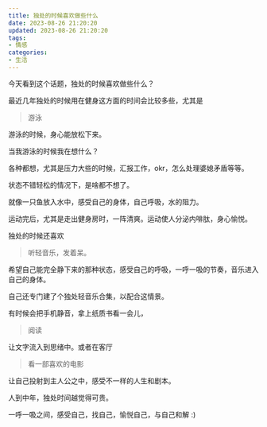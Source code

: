 ```yaml
---
title: 独处的时候喜欢做些什么
date: 2023-08-26 21:20:20
updated: 2023-08-26 21:20:20
tags:
- 情感
categories:
- 生活
---
```




今天看到这个话题，独处的时候喜欢做些什么？

最近几年独处的时候用在健身这方面的时间会比较多些，尤其是

> 游泳

游泳的时候，身心能放松下来。

当我游泳的时候我在想什么？

各种都想，尤其是压力大些的时候，汇报工作，okr，怎么处理婆媳矛盾等等。

状态不错轻松的情况下，是啥都不想了。

就像一只鱼放入水中，感受自己的身体，自己呼吸，水的阻力。

运动完后，尤其是走出健身房时，一阵清爽。运动使人分泌内啡肽，身心愉悦。



独处的时候还喜欢

> 听轻音乐，发着呆。

希望自己能完全静下来的那种状态，感受自己的呼吸，一呼一吸的节奏，音乐进入自己的身体。

自己还专门建了个独处轻音乐合集，以配合这情景。



有时候会把手机静音，拿上纸质书看一会儿，

> 阅读

让文字流入到思绪中。或者在客厅

> 看一部喜欢的电影

让自己投射到主人公之中，感受不一样的人生和剧本。



人到中年，独处时间越觉得可贵。

一呼一吸之间，感受自己，找自己，愉悦自己，与自己和解 :)
